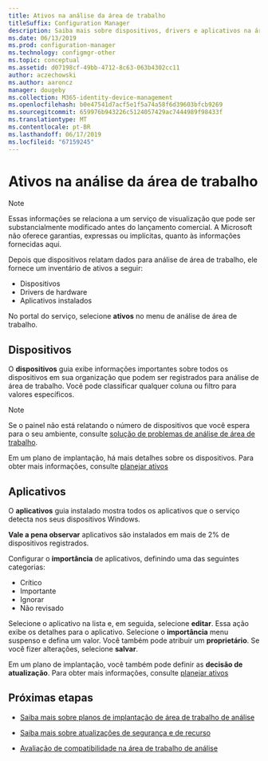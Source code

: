 ```yaml
---
title: Ativos na análise da área de trabalho
titleSuffix: Configuration Manager
description: Saiba mais sobre dispositivos, drivers e aplicativos na área de trabalho de análise.
ms.date: 06/13/2019
ms.prod: configuration-manager
ms.technology: configmgr-other
ms.topic: conceptual
ms.assetid: d07198cf-49bb-4712-8c63-063b4302cc11
author: aczechowski
ms.author: aaroncz
manager: dougeby
ms.collection: M365-identity-device-management
ms.openlocfilehash: b0e47541d7acf5e1f5a74a58f6d39603bfcb9269
ms.sourcegitcommit: 659976b943226c5124057429ac7444989f98433f
ms.translationtype: MT
ms.contentlocale: pt-BR
ms.lasthandoff: 06/17/2019
ms.locfileid: "67159245"
---
```

# <a name="assets-in-desktop-analytics"></a>Ativos na análise da área de trabalho

> [!Note]  
> Essas informações se relaciona a um serviço de visualização que pode ser substancialmente modificado antes do lançamento comercial. A Microsoft não oferece garantias, expressas ou implícitas, quanto às informações fornecidas aqui.  

Depois que dispositivos relatam dados para análise de área de trabalho, ele fornece um inventário de ativos a seguir:

- Dispositivos  
- Drivers de hardware  
- Aplicativos instalados  

No portal do serviço, selecione **ativos** no menu de análise de área de trabalho.


## <a name="devices"></a>Dispositivos

O **dispositivos** guia exibe informações importantes sobre todos os dispositivos em sua organização que podem ser registrados para análise de área de trabalho. Você pode classificar qualquer coluna ou filtro para valores específicos.

> [!NOTE]  
> Se o painel não está relatando o número de dispositivos que você espera para o seu ambiente, consulte [solução de problemas de análise de área de trabalho](/sccm/desktop-analytics/troubleshooting).  

Em um plano de implantação, há mais detalhes sobre os dispositivos. Para obter mais informações, consulte [planejar ativos](/sccm/desktop-analytics/about-deployment-plans#plan-assets)

## <a name="apps"></a>Aplicativos

O **aplicativos** guia instalado mostra todos os aplicativos que o serviço detecta nos seus dispositivos Windows.

**Vale a pena observar** aplicativos são instalados em mais de 2% de dispositivos registrados.

Configurar o **importância** de aplicativos, definindo uma das seguintes categorias:

- Crítico
- Importante
- Ignorar
- Não revisado

Selecione o aplicativo na lista e, em seguida, selecione **editar**. Essa ação exibe os detalhes para o aplicativo. Selecione o **importância** menu suspenso e defina um valor. Você também pode atribuir um **proprietário**. Se você fizer alterações, selecione **salvar**.

Em um plano de implantação, você também pode definir as **decisão de atualização**. Para obter mais informações, consulte [planejar ativos](/sccm/desktop-analytics/about-deployment-plans#plan-assets)


## <a name="next-steps"></a>Próximas etapas

- [Saiba mais sobre planos de implantação de área de trabalho de análise](/sccm/desktop-analytics/about-deployment-plans)  

- [Saiba mais sobre atualizações de segurança e de recurso](/sccm/desktop-analytics/about-updates)  

- [Avaliação de compatibilidade na área de trabalho de análise](/sccm/desktop-analytics/compat-assessment)  
